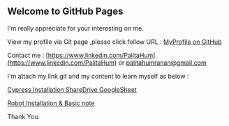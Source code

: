 ## Welcome to GitHub Pages

I'm really appreciate for your interesting on me.

View my profile via Git page ,please click follow URL : [MyProfile on GitHub](https://palihum.github.io/MyProfile) 

Contact me : 
[https://www.linkedin.com/PalitaHum](https://www.linkedin.com/PalitaHum)  or [palitahumranan@gmail.com](https://mail.google.com)





I'm attach my link git and my content to learn myself as below : 

[Cypress Installation ShareDrive GoogleSheet](https://github.com/PaliHum/GoogleShareDrive.git)

[Robot Installation & Basic note](https://github.com/PaliHum/Ex.RobotBasic.git)



Thank You.


